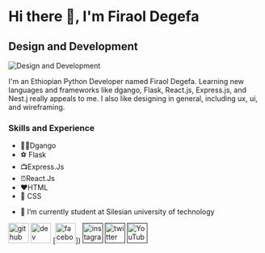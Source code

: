 # Hi there 👋, I'm Firaol Degefa
## Design and Development
![Design and Development](https://arturssmirnovs.github.io/github-profile-readme-generator/images/banner.png)

I'm an Ethiopian Python Developer named Firaol Degefa. Learning new languages and frameworks like dgango, Flask, React.js, Express.js, and Nest.j really appeals to me. I also like designing in general, including ux, ui, and wireframing.

### Skills and Experience
* 🚴‍♂️Dgango
* ⚽ Flask
* 📺Express.Js
* ⏰React.Js
* ❤️HTML
* 🎹 CSS



- 🔭 I’m currently student at Silesian university of technology


[<img src='https://cdn.jsdelivr.net/npm/simple-icons@3.0.1/icons/github.svg' alt='github' height='40'>](https://github.com/FiraolDegefa)  [<img src='https://cdn.jsdelivr.net/npm/simple-icons@3.0.1/icons/dev-dot-to.svg' alt='dev' height='40'>](https://dev.to/FiraolDegefa)  [<img src='https://cdn.jsdelivr.net/npm/simple-icons@3.0.1/icons/facebook.svg' alt='facebook' height='40'>])  [<img src='https://cdn.jsdelivr.net/npm/simple-icons@3.0.1/icons/instagram.svg' alt='instagram' height='40'>]()  [<img src='https://cdn.jsdelivr.net/npm/simple-icons@3.0.1/icons/twitter.svg' alt='twitter' height='40'>]()  [<img src='https://cdn.jsdelivr.net/npm/simple-icons@3.0.1/icons/youtube.svg' alt='YouTube' height='40'>]()  





